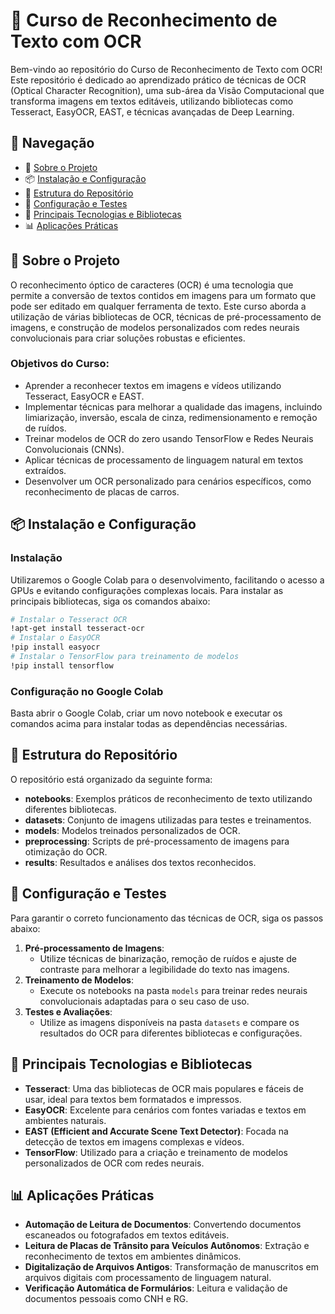 # 📄  Curso de Reconhecimento de Texto com OCR

Bem-vindo ao repositório do Curso de Reconhecimento de Texto com OCR! Este repositório é dedicado ao aprendizado prático de técnicas de OCR (Optical Character Recognition), uma sub-área da Visão Computacional que transforma imagens em textos editáveis, utilizando bibliotecas como Tesseract, EasyOCR, EAST, e técnicas avançadas de Deep Learning.

## 📌 Navegação

- 📝 [Sobre o Projeto](#sobre-o-projeto)
- 📦 [Instalação e Configuração](#instalação-e-configuração)
- 📁 [Estrutura do Repositório](#estrutura-do-repositório)
- 🔧 [Configuração e Testes](#configuração-e-testes)
- 🎯 [Principais Tecnologias e Bibliotecas](#principais-tecnologias-e-bibliotecas)
- 📊 [Aplicações Práticas](#aplicações-práticas)

## 📝 Sobre o Projeto

O reconhecimento óptico de caracteres (OCR) é uma tecnologia que permite a conversão de textos contidos em imagens para um formato que pode ser editado em qualquer ferramenta de texto. Este curso aborda a utilização de várias bibliotecas de OCR, técnicas de pré-processamento de imagens, e construção de modelos personalizados com redes neurais convolucionais para criar soluções robustas e eficientes.

### Objetivos do Curso:
- Aprender a reconhecer textos em imagens e vídeos utilizando Tesseract, EasyOCR e EAST.
- Implementar técnicas para melhorar a qualidade das imagens, incluindo limiarização, inversão, escala de cinza, redimensionamento e remoção de ruídos.
- Treinar modelos de OCR do zero usando TensorFlow e Redes Neurais Convolucionais (CNNs).
- Aplicar técnicas de processamento de linguagem natural em textos extraídos.
- Desenvolver um OCR personalizado para cenários específicos, como reconhecimento de placas de carros.

## 📦 Instalação e Configuração

### Instalação
Utilizaremos o Google Colab para o desenvolvimento, facilitando o acesso a GPUs e evitando configurações complexas locais. Para instalar as principais bibliotecas, siga os comandos abaixo:

```bash
# Instalar o Tesseract OCR
!apt-get install tesseract-ocr
# Instalar o EasyOCR
!pip install easyocr
# Instalar o TensorFlow para treinamento de modelos
!pip install tensorflow
```

### Configuração no Google Colab
Basta abrir o Google Colab, criar um novo notebook e executar os comandos acima para instalar todas as dependências necessárias.

## 📁 Estrutura do Repositório

O repositório está organizado da seguinte forma:

- **notebooks**: Exemplos práticos de reconhecimento de texto utilizando diferentes bibliotecas.
- **datasets**: Conjunto de imagens utilizadas para testes e treinamentos.
- **models**: Modelos treinados personalizados de OCR.
- **preprocessing**: Scripts de pré-processamento de imagens para otimização do OCR.
- **results**: Resultados e análises dos textos reconhecidos.

## 🔧 Configuração e Testes

Para garantir o correto funcionamento das técnicas de OCR, siga os passos abaixo:

1. **Pré-processamento de Imagens**:
   - Utilize técnicas de binarização, remoção de ruídos e ajuste de contraste para melhorar a legibilidade do texto nas imagens.
2. **Treinamento de Modelos**:
   - Execute os notebooks na pasta `models` para treinar redes neurais convolucionais adaptadas para o seu caso de uso.
3. **Testes e Avaliações**:
   - Utilize as imagens disponíveis na pasta `datasets` e compare os resultados do OCR para diferentes bibliotecas e configurações.

## 🎯 Principais Tecnologias e Bibliotecas

- **Tesseract**: Uma das bibliotecas de OCR mais populares e fáceis de usar, ideal para textos bem formatados e impressos.
- **EasyOCR**: Excelente para cenários com fontes variadas e textos em ambientes naturais.
- **EAST (Efficient and Accurate Scene Text Detector)**: Focada na detecção de textos em imagens complexas e vídeos.
- **TensorFlow**: Utilizado para a criação e treinamento de modelos personalizados de OCR com redes neurais.

## 📊 Aplicações Práticas

- **Automação de Leitura de Documentos**: Convertendo documentos escaneados ou fotografados em textos editáveis.
- **Leitura de Placas de Trânsito para Veículos Autônomos**: Extração e reconhecimento de textos em ambientes dinâmicos.
- **Digitalização de Arquivos Antigos**: Transformação de manuscritos em arquivos digitais com processamento de linguagem natural.
- **Verificação Automática de Formulários**: Leitura e validação de documentos pessoais como CNH e RG.